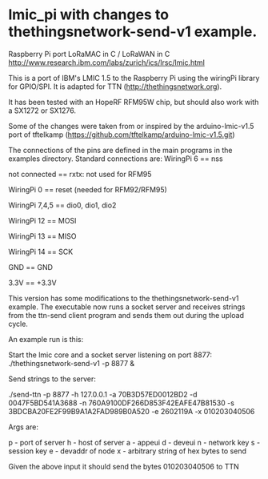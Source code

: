 # lmic_pi with changes to thethingsnetwork-send-v1 example.

Raspberry Pi port LoRaMAC in C / LoRaWAN in C http://www.research.ibm.com/labs/zurich/ics/lrsc/lmic.html

This is a port of IBM's LMIC 1.5 to the Raspberry Pi using the wiringPi library for GPIO/SPI.
It is adapted for TTN (http://thethingsnetwork.org).

It has been tested with an HopeRF RFM95W chip, but should also work with a SX1272 or SX1276.

Some of the changes were taken from or inspired by the arduino-lmic-v1.5 port of tftelkamp (https://github.com/tftelkamp/arduino-lmic-v1.5.git) 

The connections of the pins are defined in the main programs in the examples directory.
Standard connections are:
  WiringPi 6  == nss
  
  not connected == rxtx: not used for RFM95
  
  WiringPi 0 == reset (needed for RFM92/RFM95)
  
  WiringPi 7,4,5 == dio0, dio1, dio2
  
  WiringPi 12 == MOSI
  
  WiringPi 13 == MISO
  
  WiringPi 14 == SCK
  
  GND  == GND
  
  3.3V  == +3.3V
 
This version has some modifications to the thethingsnetwork-send-v1 example. The executable now runs a socket server and receives strings from the ttn-send client program and sends them out during the upload cycle.

An example run is this:

Start the lmic core and a socket server listening on port 8877:
./thethingsnetwork-send-v1 -p 8877 &

Send strings to the server:

./send-ttn -p 8877 -h 127.0.0.1 -a 70B3D57ED0012BD2 -d 0047F5BD541A3688 -n 760A9100DF266D853F42EAFE47B81530 -s 3BDCBA20FE2F99B9A1A2FAD989B0A520 -e 2602119A -x 010203040506

Args are:

p - port of server
h - host of server
a - appeui
d - deveui
n - network key
s - session key
e - devaddr of node
x - arbitrary string of hex bytes to send

Given the above input it should send the bytes 010203040506 to TTN 
